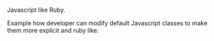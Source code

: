 Javascript like Ruby.

Example how developer can modify default Javascript classes to make them more explicit and ruby like.
